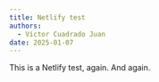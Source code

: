 ```yaml
---
title: Netlify test
authors:
  - Víctor Cuadrado Juan
date: 2025-01-07
---
```


This is a Netlify test, again. And again.
